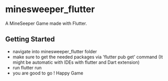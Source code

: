 # minesweeper_flutter

A MineSeeper Game made with Flutter.

## Getting Started

- navigate into minesweeper_flutter folder
- make sure to get the needed packages via 'flutter pub get' command (It might be automatic with IDEs with flutter and Dart extension)
- run flutter run
- you are good to go ! Happy Game
